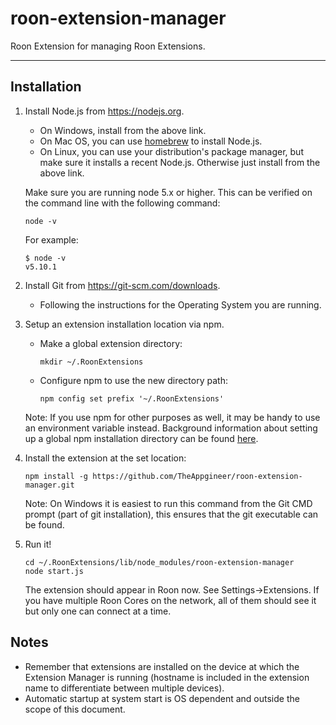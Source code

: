 # roon-extension-manager

Roon Extension for managing Roon Extensions.

------------

## Installation

1. Install Node.js from https://nodejs.org.

   * On Windows, install from the above link.
   * On Mac OS, you can use [homebrew](http://brew.sh) to install Node.js.
   * On Linux, you can use your distribution's package manager, but make sure it installs a recent Node.js. Otherwise just install from the above link.

   Make sure you are running node 5.x or higher. This can be verified on the command line with the following command:

   ```
   node -v
   ```

   For example:

   ```
   $ node -v
   v5.10.1
   ```

1. Install Git from https://git-scm.com/downloads.

   * Following the instructions for the Operating System you are running.

1. Setup an extension installation location via npm.

   * Make a global extension directory:
     ```
     mkdir ~/.RoonExtensions
     ```
   * Configure npm to use the new directory path:
     ```
     npm config set prefix '~/.RoonExtensions'
     ```

   Note: If you use npm for other purposes as well, it may be handy to use an environment variable instead. Background information about setting up a global npm installation directory can be found [here](https://docs.npmjs.com/getting-started/fixing-npm-permissions#option-2-change-npms-default-directory-to-another-directory).

1. Install the extension at the set location:
    ```
    npm install -g https://github.com/TheAppgineer/roon-extension-manager.git
    ```
    Note: On Windows it is easiest to run this command from the Git CMD prompt (part of git installation), this ensures that the git executable can be found.

1. Run it!
    ```
    cd ~/.RoonExtensions/lib/node_modules/roon-extension-manager
    node start.js
    ```

    The extension should appear in Roon now. See Settings->Extensions. If you have multiple Roon Cores on the network, all of them should see it but only one can connect at a time.

## Notes
* Remember that extensions are installed on the device at which the Extension Manager is running (hostname is included in the extension name to differentiate between multiple devices).
* Automatic startup at system start is OS dependent and outside the scope of this document.

